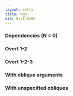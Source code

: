 ```yaml
---
layout: entry
title: འགུད་
vid: Hill:0282
---
```

### Dependencies (N = 0)


### Overt 1-2


### Overt 1-2-3


### With oblique arguments


### With unspecified obliques
